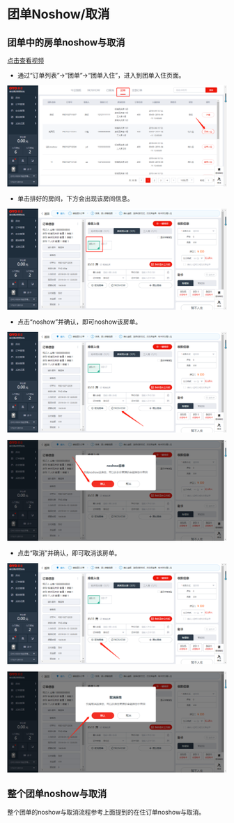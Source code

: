 # 团单Noshow/取消

## 团单中的房单noshow与取消

[点击查看视频](http://crs-pms-vidio.oss-cn-beijing.aliyuncs.com/%E5%A4%9C%E5%AE%A1-%E5%9B%A2%E5%8D%95%E9%83%A8%E5%88%86%E5%8F%96%E6%B6%88%26%E9%83%A8%E5%88%86noshow.mp4)

* 通过“订单列表”→“团单”→“团单入住”，进入到团单入住页面。

![](../../../../.gitbook/assets/image%20%28210%29.png)

* 单击排好的房间，下方会出现该房间信息。

![](../../../../.gitbook/assets/image%20%28230%29.png)

* 点击“noshow”并确认，即可noshow该房单。

![](../../../../.gitbook/assets/image%20%28703%29.png)

![](../../../../.gitbook/assets/image%20%2817%29.png)

* 点击“取消”并确认，即可取消该房单。 

![](../../../../.gitbook/assets/image%20%2891%29.png)

![](../../../../.gitbook/assets/image%20%28514%29.png)

## 整个团单noshow与取消

整个团单的noshow与取消流程参考上面提到的在住订单noshow与取消。

